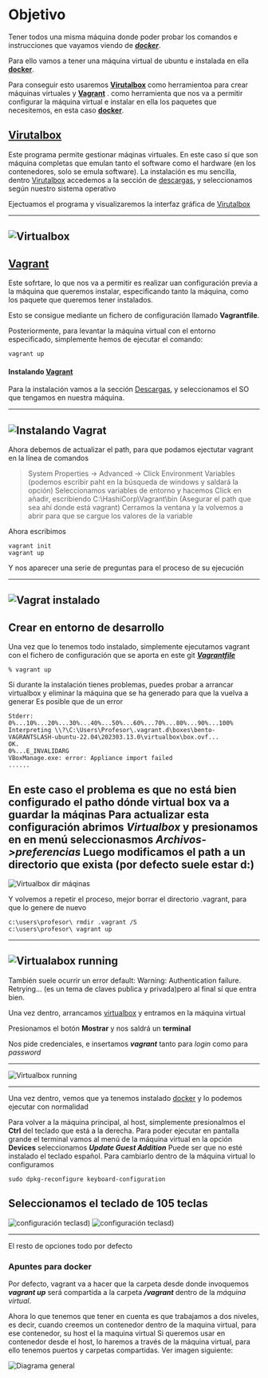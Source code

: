 # Objetivo
Tener todos una misma máquina donde poder probar los comandos e instrucciones que vayamos viendo de ***[docker](https://www.docker.com/)***.

Para ello vamos a tener una máquina virtual de ubuntu e instalada en ella **[docker](https://www.docker.com/)**.

Para conseguir esto usaremos **[Virutalbox](https://www.virtualbox.org/)** como herramientoa para crear máquinas virtuales y **[Vagrant](https://www.vagrantup.com/)** .
como herramienta que nos va a permitir configurar la máquina virtual e instalar en ella los paquetes que necesitemos, en esta caso **[docker](https://www.docker.com/)**.
## [Virutalbox](https://www.virtualbox.org/)
Este programa permite gestionar máqinas virtuales. En este caso sí que son máquina completas que emulan tanto el software como el hardware (en los contenedores, solo se emula software).
La instalación es mu sencilla, dentro [Virutalbox](https://www.virtualbox.org/)  accedemos a la sección de [descargas](https://www.virtualbox.org/wiki/Downloads), y seleccionamos según nuestro sistema operativo


Ejectuamos el programa y visualizaremos la interfaz gráfica de [Virutalbox](https://www.virtualbox.org/)

------
![Virtualbox](./imagenes/virtualbox.png)
------

## [Vagrant](https://www.vagrantup.com/)
Este sofrtare, lo que nos va a permitir es realizar uan configuración previa a la máquina que queremos instalar, especificando tanto la máquina, como los paquete que queremos tener instalados.

Esto se consigue mediante un fichero de configuración llamado **Vagrantfile**.

Posteriormente,  para levantar la máquina virtual con el entorno especificado, simplemente hemos de ejecutar el comando:
```shell
vagrant up
```
 #### Instalando [Vagrant](https://www.vagrantup.com/)

 Para la instalación vamos a la sección [Descargas](https://developer.hashicorp.com/vagrant/downloads), y seleccionamos el SO que tengamos en nuestra máquina.

-----
 ![Instalando Vagrat](./imagenes/install_vagrant.png)
-----
Ahora debemos de actualizar el path, para que podamos ejectutar vagrant en la línea de comandos
>  System Properties -> Advanced -> Click Environment Variables (podemos escribir paht en la búsqueda de windows y saldará la opción)
>  Seleccionamos variables de entorno y hacemos Click en añadir, escribiendo   C:\HashiCorp\Vagrant\bin (Asegurar el path que sea ahí donde está vagrant)
>  Cerramos la ventana y la volvemos a abrir para que se cargue los valores de la variable
> 
Ahora escribimos
```shell
vagrant init
vagrant up
```
Y nos aparecer una serie de preguntas para el proceso de su ejecución

-----
 ![Vagrat instalado](./imagenes/vagrant_exec_1.png)
-----

## Crear en entorno de desarrollo
Una vez que lo tenemos todo instalado, simplemente ejecutamos vagrant con el fichero de configuración que se aporta en este git ***[Vagrantfile](./Vagrantfile)***
```shell
% vagrant up
```
 
Si durante la instalación tienes problemas, puedes probar a arrancar virtualbox y eliminar la máquina que se ha generado para que la vuelva a generar
Es posible que de un error 
```shell
Stderr: 0%...10%...20%...30%...40%...50%...60%...70%...80%...90%...100%
Interpreting \\?\C:\Users\Profesor\.vagrant.d\boxes\bento-VAGRANTSLASH-ubuntu-22.04\202303.13.0\virtualbox\box.ovf...
OK.
0%...E_INVALIDARG
VBoxManage.exe: error: Appliance import failed
......
```
 En este caso el problema es que no  está bien configurado el patho dónde virtual box va a guardar la máqinas
 Para actualizar esta configuración abrimos ***Virtualbox*** y presionamos en en menú seleccionasmos ***Archivos->preferencias***
 Luego modificamos el path a un directorio que exista (por defecto suele estar d:\)
-------
![Virtualbox dir máqinas](./imagenes/vagrant_update_path_virtual_machine.png)

Y volvemos a repetir el proceso, mejor borrar el directorio .vagrant, para que lo genere de nuevo
```shell
c:\users\profesor\ rmdir .vagrant /S
c:\users\profesor\ vagrant up
```


------
 ![Virtualabox running ](./imagenes/vitualbox_running.png)
 -------

También suele ocurrir un error 
 default: Warning: Authentication failure. Retrying...
(es un tema de claves publica y privada)pero al final sí que entra bien.

Una vez dentro, arrancamos [virtualbox](https://www.virtualbox.org/) y entramos en la máquina virtual

Presionamos el botón **Mostrar** y nos saldrá un **terminal**

Nos pide credenciales, e insertamos ***vagrant*** tanto para *login*  como para *password*

____
![Virtualbox running](./imagenes/vitualbox_running.png_1.png)
____

Una vez dentro, vemos que ya tenemos instalado [docker]() y lo podemos ejecutar con normalidad

Para volver a la máquina principal, al host, simplemente presionalmos el **Ctrl** del teclado que está a la derecha.
Para poder ejecutar en pantalla grande el terminal vamos al menú de la máquina virtual en la opción **Devices** seleccionamos ***Update Guest Addition***
Puede ser que no esté instalado el teclado español. Para cambiarlo dentro de la máquina virtual lo configuramos
 
````shell
sudo dpkg-reconfigure keyboard-configuration
````
 Seleccionamos el teclado de 105 teclas
------
![configuración teclasd](./imagenes/teclado_1.png))
![configuración teclasd](./imagenes/teclado_1.png))

---
El resto de opciones todo por defecto

### Apuntes para docker

Por defecto, vagrant va a hacer que la carpeta desde donde invoquemos ***vagrant up*** será compartida  a la carpeta ***/vagrant*** dentro de la *máquina virtual*.

Ahora lo que tenemos que tener en cuenta es que trabajamos a dos niveles, es decir, cuando creemos un contenedor dentro de la maquina virtual, para ese contenedor, su host el la maquina virtual
Si queremos usar en contenedor desde el host, lo haremos a través de la máquina virtual, para ello tenemos puertos y carpetas compartidas. Ver imagen siguiente:


![Diagrama general](./imagenes/diagrama_general.png)


